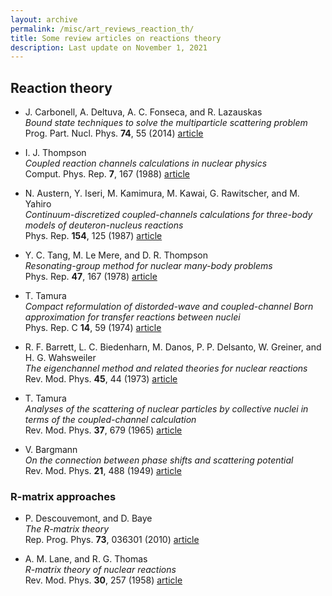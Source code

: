 ```yaml
---
layout: archive
permalink: /misc/art_reviews_reaction_th/
title: Some review articles on reactions theory
description: Last update on November 1, 2021
---
```




## Reaction theory

[//]: # (carbonell14_1240)
- J. Carbonell, A. Deltuva, A. C. Fonseca, and R. Lazauskas  
  _Bound state techniques to solve the multiparticle scattering problem_  
  Prog. Part. Nucl. Phys. **74**, 55 (2014) [article](https://dx.doi.org/10.1016/j.ppnp.2013.10.003)  

[//]: # (thompson88_411)
- I. J. Thompson  
  _Coupled reaction channels calculations in nuclear physics_  
  Comput. Phys. Rep. **7**, 167 (1988) [article](https://dx.doi.org/10.1016/0167-7977(88)90005-6)  

[//]: # (austern87_637)
- N. Austern, Y. Iseri, M. Kamimura, M. Kawai, G. Rawitscher, and M. Yahiro  
  _Continuum-discretized coupled-channels calculations for three-body models of deuteron-nucleus reactions_  
  Phys. Rep. **154**, 125 (1987) [article](https://dx.doi.org/10.1016/0370-1573(87)90094-9)  

[//]: # (tang78_686)
- Y. C. Tang, M. Le Mere, and D. R. Thompson  
  _Resonating-group method for nuclear many-body problems_  
  Phys. Rep. **47**, 167 (1978) [article](https://dx.doi.org/10.1016/0370-1573(78)90175-8)  

[//]: # (tamura74_671)
- T. Tamura  
  _Compact reformulation of distorded-wave and coupled-channel Born approximation for transfer reactions between nuclei_  
  Phys. Rep. C **14**, 59 (1974) [article](https://dx.doi.org/10.1016/0370-1573(74)90028-3)  

[//]: # (barrett73_96)
- R. F. Barrett, L. C. Biedenharn, M. Danos, P. P. Delsanto, W. Greiner, and H. G. Wahsweiler  
  _The eigenchannel method and related theories for nuclear reactions_  
  Rev. Mod. Phys. **45**, 44 (1973) [article](https://dx.doi.org/10.1103/RevModPhys.45.44)  

[//]: # (tamura65_574)
- T. Tamura  
  _Analyses of the scattering of nuclear particles by collective nuclei in terms of the coupled-channel calculation_  
  Rev. Mod. Phys. **37**, 679 (1965) [article](https://dx.doi.org/10.1103/RevModPhys.37.679)  

[//]: # (bargmann49_540)
- V. Bargmann  
  _On the connection between phase shifts and scattering potential_  
  Rev. Mod. Phys. **21**, 488 (1949) [article](https://dx.doi.org/10.1103/RevModPhys.21.488)  

### R-matrix approaches

[//]: # (descouvemont10_228)
- P. Descouvemont, and D. Baye  
  _The $R$-matrix theory_  
  Rep. Prog. Phys. **73**, 036301 (2010) [article](https://dx.doi.org/10.1088/0034-4885/73/3/036301)  

[//]: # (lane58_160)
- A. M. Lane, and R. G. Thomas  
  _$R$-matrix theory of nuclear reactions_  
  Rev. Mod. Phys. **30**, 257 (1958) [article](https://dx.doi.org/10.1103/RevModPhys.30.257)  



